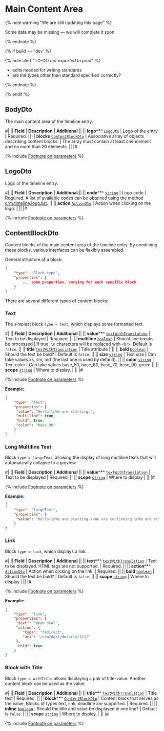 # Main Content Area

{% note warning "We are still updating this page" %}

Some data may be missing — we will complete it soon.

{% endnote %}

{% if build == 'dev' %}

{% note alert "TO-DO _not exported to prod_" %}

- edits needed for writing standards
- are the types other than standard specified correctly?

{% endnote %}

{% endif %}

## BodyDto

The main content area of the timeline entry.

#|
|| **Field** | **Description** | **Additional** ||
|| **logo^*^**
[`LogoDto`](#logodto) | Logo of the entry | Required. ||
|| **blocks**
[`ContentBlockDto`](#contentblockdto) | Associative array of objects describing content blocks. | The array must contain at least one element and no more than 20 elements. ||
|#

{% include [Footnote on parameters](../../../../../_includes/required.md) %}

## LogoDto

Logo of the timeline entry.

#|
|| **Field** | **Description** | **Additional** ||
|| **code^*^**
[`string`](../../../../data-types.md) | Logo code | Required. A list of available codes can be obtained using the method [crm.timeline.logo.list](.). ||
|| **action**
[`ActionDto`](./action.md) | Action when clicking on the logo. | ||
|#

{% include [Footnote on parameters](../../../../../_includes/required.md) %}

## ContentBlockDto

Content blocks of the main content area of the timeline entry. By combining these blocks, various interfaces can be flexibly assembled.

General structure of a block:

```json
{
    "type": "Block type",
    "properties": {
        ... some properties, varying for each specific block
    }
}
```

There are several different types of content blocks:

### Text

The simplest block `type = text`, which displays some formatted text.

#|
|| **Field** | **Description** | **Additional** ||
|| **value^*^**
[`textWithTranslation`](./field-types.md) | Text to be displayed | Required. ||
|| **multiline**
[`boolean`](../../../../data-types.md) | Should line breaks be processed | If true, `\n` characters will be replaced with `<br>`. Default is `false`. ||
|| **title**
[`textWithTranslation`](./field-types.md) | Title attribute | ||
|| **bold**
[`boolean`](../../../../data-types.md) | Should the text be bold? | Default is `false`. ||
|| **size**
[`string`](../../../../data-types.md) | Text size | Can take values xs, sm, md (the last one is used by default). ||
|| **color**
[`string`](../../../../data-types.md) | Text color | Can take values base_50, base_60, base_70, base_90, green ||
|| **scope**
[`string`](../../../../data-types.md) | Where to display. | ||
|#

{% include [Footnote on parameters](../../../../../_includes/required.md) %}

**Example:**

```json
{
    "type": "text",
    "properties": {
     "value": "Hello!\nWe are starting.",
     "multiline": true,
     "bold": true,
     "color": "base_90"
    }
}
```

### Long Multiline Text

Block `type = largeText`, allowing the display of long multiline texts that will automatically collapse to a preview.

#|
|| **Field** | **Description** | **Additional** ||
|| **value^*^**
[`textWithTranslation`](./field-types.md) | Text to be displayed | Required. ||
|| **scope**
[`string`](../../../../data-types.md) | Where to display | ||
|#

{% include [Footnote on parameters](../../../../../_includes/required.md) %}

**Example:**

```json
{
    "type": "largeText",
    "properties": {
     "value": "Hello!\nWe are starting.\nWe are continuing.\nWe are still working on this.\nWe are continuing.\nWe are close to the result.\nGoodbye."
    }
}
```

### Link

Block `type = link`, which displays a link.

#|
|| **Field** | **Description** | **Additional** ||
|| **text^*^**
[`textWithTranslation`](./field-types.md) | Text to be displayed. HTML tags are not supported. | Required. ||
|| **action^*^**
[`ActionDto`](./action.md) | Action when clicking on the link. | Required. ||
|| **bold**
[`boolean`](../../../../data-types.md) | Should the text be bold? | Default is `false`. ||
|| **scope**
[`string`](../../../../data-types.md) | Where to display | ||
|#

{% include [Footnote on parameters](../../../../../_includes/required.md) %}

**Example:**

```json
{
    "type": "link",
    "properties": {
     "text": "Open deal",
     "action": {
        "type": "redirect",
        "uri": "/crm/deal/details/123/"
     },
     "bold": true
    }
}
```

### Block with Title

Block `type = withTitle` allows displaying a pair of title-value. Another content block can be used as the value.

#|
|| **Field** | **Description** | **Additional** ||
|| **title^*^**
[`textWithTranslation`](./field-types.md) | Title text | Required. ||
|| **block^*^**
[`ContentBlockDto`](#contentblockdto) | Content block that serves as the value. Blocks of types text, link, deadline are supported. | Required. ||
|| **inline**
[`boolean`](../../../../data-types.md) | Should the title and value be displayed in one line? | Default is `false`. ||
|| **scope**
[`string`](../../../../data-types.md) | Where to display. | ||
|#

{% include [Footnote on parameters](../../../../../_includes/required.md) %}